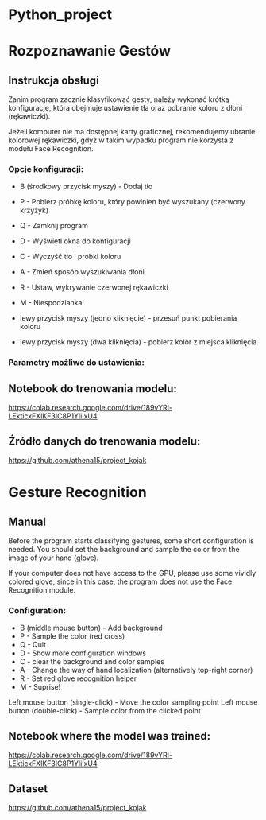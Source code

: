 # Python_project
# Rozpoznawanie Gestów
## Instrukcja obsługi
Zanim program zacznie klasyfikować gesty, należy wykonać krótką konfigurację, która obejmuje ustawienie tła oraz pobranie koloru z dłoni (rękawiczki).

Jeżeli komputer nie ma dostępnej karty graficznej, rekomendujemy ubranie kolorowej rękawiczki, gdyż w takim wypadku program nie korzysta z modułu Face Recognition.

### Opcje konfiguracji:
* B (środkowy przycisk myszy) - Dodaj tło
* P - Pobierz próbkę koloru, który powinien być wyszukany (czerwony krzyżyk)
* Q - Zamknij program
* D - Wyświetl okna do konfiguracji
* C - Wyczyść tło i próbki koloru
* A - Zmień sposób wyszukiwania dłoni
* R - Ustaw, wykrywanie czerwonej rękawiczki
* M - Niespodzianka!

* lewy przycisk myszy (jedno kliknięcie) - przesuń punkt pobierania koloru
* lewy przycisk myszy (dwa kliknięcia) - pobierz kolor z miejsca kliknięcia

### Parametry możliwe do ustawienia:


## Notebook do trenowania modelu:
https://colab.research.google.com/drive/189vYRl-LEkticxFXlKF3IC8P1YliIxU4

## Źródło danych do trenowania modelu:
https://github.com/athena15/project_kojak

# Gesture Recognition
## Manual
Before the program starts classifying gestures, some short configuration is needed. You should set the background and sample the color from the image of your hand (glove). 

If your computer does not have access to the GPU, please use some vividly colored glove, since in this case, the program does not use the Face Recognition module.

### Configuration:
* B (middle  mouse button)  - Add background
* P  - Sample the color (red cross)
* Q - Quit
* D - Show more configuration windows
* C - clear the background and color samples
* A - Change the way of hand localization (alternatively top-right corner)
* R - Set red glove recognition helper
* M - Suprise!

Left mouse button (single-click) - Move the color sampling point
Left mouse button (double-click) - Sample color from the clicked point 

## Notebook where the model was trained:
https://colab.research.google.com/drive/189vYRl-LEkticxFXlKF3IC8P1YliIxU4

## Dataset
https://github.com/athena15/project_kojak
